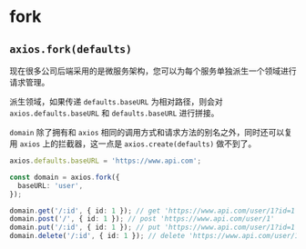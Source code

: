 # fork

## `axios.fork(defaults)`

现在很多公司后端采用的是微服务架构，您可以为每个服务单独派生一个领域进行请求管理。

派生领域，如果传递 `defaults.baseURL` 为相对路径，则会对 `axios.defaults.baseURL` 和 `defaults.baseURL` 进行拼接。

`domain` 除了拥有和 `axios` 相同的调用方式和请求方法的别名之外，同时还可以复用 `axios` 上的拦截器，这一点是 `axios.create(defaults)` 做不到了。

```ts
axios.defaults.baseURL = 'https://www.api.com';

const domain = axios.fork({
  baseURL: 'user',
});

domain.get('/:id', { id: 1 }); // get 'https://www.api.com/user/1?id=1'
domain.post('/', { id: 1 }); // post 'https://www.api.com/user/1'
domain.put('/:id', { id: 1 }); // put 'https://www.api.com/user/1?id=1'
domain.delete('/:id', { id: 1 }); // delete 'https://www.api.com/user/1?id=1'
```
